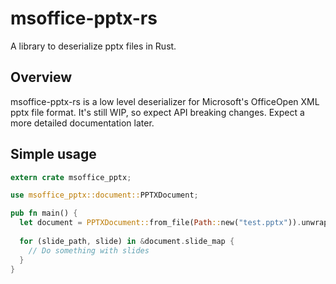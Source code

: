 # msoffice-pptx-rs

A library to deserialize pptx files in Rust.

## Overview
msoffice-pptx-rs is a low level deserializer for Microsoft's OfficeOpen XML pptx file format. It's still WIP, so expect API breaking changes.
Expect a more detailed documentation later.

## Simple usage
```rust
extern crate msoffice_pptx;

use msoffice_pptx::document::PPTXDocument;

pub fn main() {
  let document = PPTXDocument::from_file(Path::new("test.pptx")).unwrap();
  
  for (slide_path, slide) in &document.slide_map {
    // Do something with slides
  }
}
```
